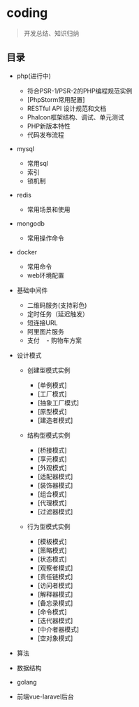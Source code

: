 # coding

> 开发总结、知识归纳

## 目录

- php(进行中)
   - 符合PSR-1/PSR-2的PHP编程规范实例
   - [PhpStorm常用配置]
   - RESTful API 设计规范和文档
   - Phalcon框架结构、调试、单元测试
   - PHP新版本特性
   - 代码发布流程
   
- mysql
    - 常用sql
    - 索引
    - 锁机制
    
- redis
    - 常用场景和使用
   
- mongodb
    - 常用操作命令

- docker 
    - 常用命令
    - web环境配置

- 基础中间件
    - 二维码服务(支持彩色) 
    - 定时任务（延迟触发）
    - 短连接URL 
    - 阿里图片服务 
    - 支付 
    - 购物车方案
    
- 设计模式
    - 创建型模式实例
    
        - [单例模式]
        - [工厂模式]
        - [抽象工厂模式]
        - [原型模式]
        - [建造者模式]
    
    - 结构型模式实例
    
        - [桥接模式]
        - [享元模式]
        - [外观模式]
        - [适配器模式]
        - [装饰器模式]
        - [组合模式]
        - [代理模式]
        - [过滤器模式]
    
    - 行为型模式实例
    
        - [模板模式]
        - [策略模式]
        - [状态模式]
        - [观察者模式]
        - [责任链模式]
        - [访问者模式]
        - [解释器模式]
        - [备忘录模式]
        - [命令模式]
        - [迭代器模式]
        - [中介者器模式]
        - [空对象模式]
   
- 算法

- 数据结构

- golang

- 前端vue-laravel后台
